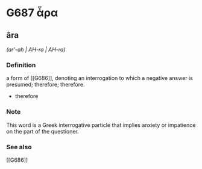 # G687 ἆρα

## âra

_(ar'-ah | AH-ra | AH-ra)_

### Definition

a form of [[G686]], denoting an interrogation to which a negative answer is presumed; therefore; therefore.

- therefore

### Note

This word is a Greek interrogative particle that implies anxiety or impatience on the part of the questioner.

### See also

[[G686]]

